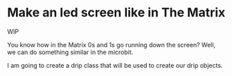 # Make an led screen like in The Matrix

WIP

You know how in the Matrix 0s and 1s go running down the screen? Well, we can do something similar in the microbit.

I am going to create a drip class that will be used to create our drip objects. 

